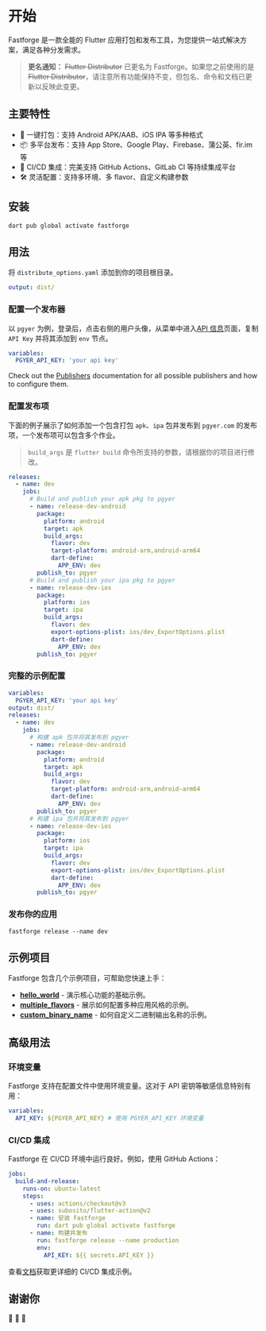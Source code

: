 # 开始

Fastforge 是一款全能的 Flutter 应用打包和发布工具，为您提供一站式解决方案，满足各种分发需求。

> **更名通知：** ~~Flutter Distributor~~ 已更名为 Fastforge。如果您之前使用的是 ~~Flutter Distributor~~，请注意所有功能保持不变，但包名、命令和文档已更新以反映此变更。

## 主要特性

- 🚀 一键打包：支持 Android APK/AAB、iOS IPA 等多种格式
- 📦 多平台发布：支持 App Store、Google Play、Firebase、蒲公英、fir.im 等
- 🔄 CI/CD 集成：完美支持 GitHub Actions、GitLab CI 等持续集成平台
- 🛠 灵活配置：支持多环境、多 flavor、自定义构建参数

## 安装

```
dart pub global activate fastforge
```

## 用法

将 `distribute_options.yaml` 添加到你的项目根目录。

```yaml
output: dist/
```

### 配置一个发布器

以 `pgyer` 为例，登录后，点击右侧的用户头像，从菜单中进入[API 信息](https://www.pgyer.com/account/api)页面，复制 `API Key` 并将其添加到 `env` 节点。

```yaml
variables:
  PGYER_API_KEY: 'your api key'
```

Check out the [Publishers](/zh/publishers/appcenter) documentation for all possible publishers and how to configure them.

### 配置发布项

下面的例子展示了如何添加一个包含打包 `apk`、`ipa` 包并发布到 `pgyer.com` 的发布项，一个发布项可以包含多个作业。

> `build_args` 是 `flutter build` 命令所支持的参数，请根据你的项目进行修改。

```yaml
releases:
  - name: dev
    jobs:
      # Build and publish your apk pkg to pgyer
      - name: release-dev-android
        package:
          platform: android
          target: apk
          build_args:
            flavor: dev
            target-platform: android-arm,android-arm64
            dart-define:
              APP_ENV: dev
        publish_to: pgyer
      # Build and publish your ipa pkg to pgyer
      - name: release-dev-ios
        package:
          platform: ios
          target: ipa
          build_args:
            flavor: dev
            export-options-plist: ios/dev_ExportOptions.plist
            dart-define:
              APP_ENV: dev
        publish_to: pgyer
```

### 完整的示例配置

```yaml
variables:
  PGYER_API_KEY: 'your api key'
output: dist/
releases:
  - name: dev
    jobs:
      # 构建 apk 包并将其发布到 pgyer
      - name: release-dev-android
        package:
          platform: android
          target: apk
          build_args:
            flavor: dev
            target-platform: android-arm,android-arm64
            dart-define:
              APP_ENV: dev
        publish_to: pgyer
      # 构建 ipa 包并将其发布到 pgyer
      - name: release-dev-ios
        package:
          platform: ios
          target: ipa
          build_args:
            flavor: dev
            export-options-plist: ios/dev_ExportOptions.plist
            dart-define:
              APP_ENV: dev
        publish_to: pgyer
```

### 发布你的应用

```
fastforge release --name dev
```

## 示例项目

Fastforge 包含几个示例项目，可帮助您快速上手：

- **[hello_world](https://github.com/fastforgedev/fastforge/tree/main/examples/hello_world)** - 演示核心功能的基础示例。
- **[multiple_flavors](https://github.com/fastforgedev/fastforge/tree/main/examples/multiple_flavors)** - 展示如何配置多种应用风格的示例。
- **[custom_binary_name](https://github.com/fastforgedev/fastforge/tree/main/examples/custom_binary_name)** - 如何自定义二进制输出名称的示例。

## 高级用法

### 环境变量

Fastforge 支持在配置文件中使用环境变量。这对于 API 密钥等敏感信息特别有用：

```yaml
variables:
  API_KEY: ${PGYER_API_KEY} # 使用 PGYER_API_KEY 环境变量
```

### CI/CD 集成

Fastforge 在 CI/CD 环境中运行良好。例如，使用 GitHub Actions：

```yaml
jobs:
  build-and-release:
    runs-on: ubuntu-latest
    steps:
      - uses: actions/checkout@v3
      - uses: subosito/flutter-action@v2
      - name: 安装 Fastforge
        run: dart pub global activate fastforge
      - name: 构建并发布
        run: fastforge release --name production
        env:
          API_KEY: ${{ secrets.API_KEY }}
```

查看[文档](https://fastforge.dev/zh/)获取更详细的 CI/CD 集成示例。

## 谢谢你

🎉 🎉 🎉
